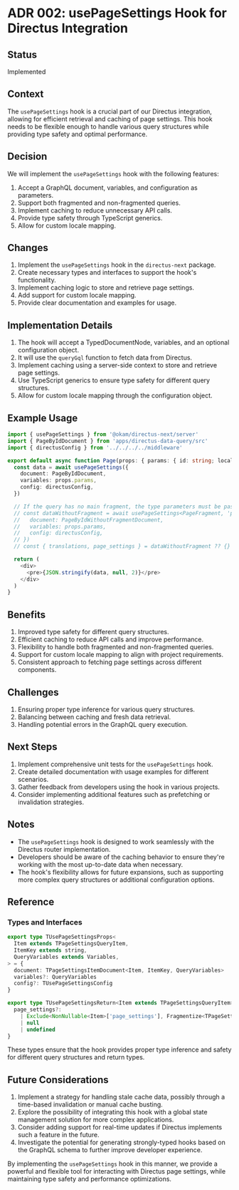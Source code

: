 # ADR 002: usePageSettings Hook for Directus Integration

## Status

Implemented

## Context

The `usePageSettings` hook is a crucial part of our Directus integration, allowing for efficient retrieval and caching of page settings. This hook needs to be flexible enough to handle various query structures while providing type safety and optimal performance.

## Decision

We will implement the `usePageSettings` hook with the following features:

1. Accept a GraphQL document, variables, and configuration as parameters.
2. Support both fragmented and non-fragmented queries.
3. Implement caching to reduce unnecessary API calls.
4. Provide type safety through TypeScript generics.
5. Allow for custom locale mapping.

## Changes

1. Implement the `usePageSettings` hook in the `directus-next` package.
2. Create necessary types and interfaces to support the hook's functionality.
3. Implement caching logic to store and retrieve page settings.
4. Add support for custom locale mapping.
5. Provide clear documentation and examples for usage.

## Implementation Details

1. The hook will accept a TypedDocumentNode, variables, and an optional configuration object.
2. It will use the `queryGql` function to fetch data from Directus.
3. Implement caching using a server-side context to store and retrieve page settings.
4. Use TypeScript generics to ensure type safety for different query structures.
5. Allow for custom locale mapping through the configuration object.

## Example Usage

```typescript
import { usePageSettings } from '@okam/directus-next/server'
import { PageByIdDocument } from 'apps/directus-data-query/src'
import { directusConfig } from '../../../../middleware'

export default async function Page(props: { params: { id: string; locale: string } }) {
  const data = await usePageSettings({
    document: PageByIdDocument,
    variables: props.params,
    config: directusConfig,
  })

  // If the query has no main fragment, the type parameters must be passed.
  // const dataWithoutFragment = await usePageSettings<PageFragment, 'pages_by_id', typeof props.params>({
  //   document: PageByIdWithoutFragmentDocument,
  //   variables: props.params,
  //   config: directusConfig,
  // })
  // const { translations, page_settings } = dataWithoutFragment ?? {}

  return (
    <div>
      <pre>{JSON.stringify(data, null, 2)}</pre>
    </div>
  )
}
```

## Benefits

1. Improved type safety for different query structures.
2. Efficient caching to reduce API calls and improve performance.
3. Flexibility to handle both fragmented and non-fragmented queries.
4. Support for custom locale mapping to align with project requirements.
5. Consistent approach to fetching page settings across different components.

## Challenges

1. Ensuring proper type inference for various query structures.
2. Balancing between caching and fresh data retrieval.
3. Handling potential errors in the GraphQL query execution.

## Next Steps

1. Implement comprehensive unit tests for the `usePageSettings` hook.
2. Create detailed documentation with usage examples for different scenarios.
3. Gather feedback from developers using the hook in various projects.
4. Consider implementing additional features such as prefetching or invalidation strategies.

## Notes

- The `usePageSettings` hook is designed to work seamlessly with the Directus router implementation.
- Developers should be aware of the caching behavior to ensure they're working with the most up-to-date data when necessary.
- The hook's flexibility allows for future expansions, such as supporting more complex query structures or additional configuration options.

## Reference

### Types and Interfaces

```typescript
export type TUsePageSettingsProps<
  Item extends TPageSettingsQueryItem,
  ItemKey extends string,
  QueryVariables extends Variables,
> = {
  document: TPageSettingsItemDocument<Item, ItemKey, QueryVariables>
  variables?: QueryVariables
  config?: TUsePageSettingsConfig
}

export type TUsePageSettingsReturn<Item extends TPageSettingsQueryItem> = Omit<Item, 'page_settings'> & {
  page_settings?:
    | Exclude<NonNullable<Item>['page_settings'], Fragmentize<TPageSettings, 'PageSettingsFragment'>>
    | null
    | undefined
}
```

These types ensure that the hook provides proper type inference and safety for different query structures and return types.

## Future Considerations

1. Implement a strategy for handling stale cache data, possibly through a time-based invalidation or manual cache busting.
2. Explore the possibility of integrating this hook with a global state management solution for more complex applications.
3. Consider adding support for real-time updates if Directus implements such a feature in the future.
4. Investigate the potential for generating strongly-typed hooks based on the GraphQL schema to further improve developer experience.

By implementing the `usePageSettings` hook in this manner, we provide a powerful and flexible tool for interacting with Directus page settings, while maintaining type safety and performance optimizations.
